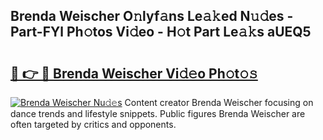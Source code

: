 ## Brenda Weischer O𝚗lyf𝚊ns Le𝚊𝚔ed N𝚞𝚍es - Part-FYl Ph𝚘tos Vi𝚍eo - H𝚘t Part Le𝚊𝚔s aUEQ5

# <h2><a href="http://hf4r62.feru.top/?c=Brenda+Weischer">🔗 👉 🔴 Brenda Weischer Vi𝚍𝚎o Ph𝚘t𝚘𝚜</a></h2>

[![Brenda Weischer Nu𝚍𝚎s](https://i.imgur.com/0TWrTi3.gif)](http://hf4r62.feru.top/?c=Brenda+Weischer)
Content creator Brenda Weischer focusing on dance trends and lifestyle snippets. Public figures Brenda Weischer are often targeted by critics and opponents. 
